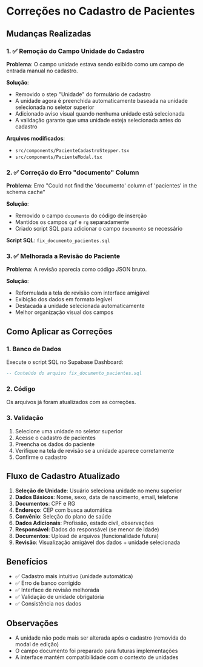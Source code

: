 # Correções no Cadastro de Pacientes

## Mudanças Realizadas

### 1. ✅ Remoção do Campo Unidade do Cadastro

**Problema**: O campo unidade estava sendo exibido como um campo de entrada manual no cadastro.

**Solução**: 
- Removido o step "Unidade" do formulário de cadastro
- A unidade agora é preenchida automaticamente baseada na unidade selecionada no seletor superior
- Adicionado aviso visual quando nenhuma unidade está selecionada
- A validação garante que uma unidade esteja selecionada antes do cadastro

**Arquivos modificados**:
- `src/components/PacienteCadastroStepper.tsx`
- `src/components/PacienteModal.tsx`

### 2. ✅ Correção do Erro "documento" Column

**Problema**: Erro "Could not find the 'documento' column of 'pacientes' in the schema cache"

**Solução**: 
- Removido o campo `documento` do código de inserção
- Mantidos os campos `cpf` e `rg` separadamente
- Criado script SQL para adicionar o campo `documento` se necessário

**Script SQL**: `fix_documento_pacientes.sql`

### 3. ✅ Melhorada a Revisão do Paciente

**Problema**: A revisão aparecia como código JSON bruto.

**Solução**: 
- Reformulada a tela de revisão com interface amigável
- Exibição dos dados em formato legível
- Destacada a unidade selecionada automaticamente
- Melhor organização visual dos campos

## Como Aplicar as Correções

### 1. Banco de Dados
Execute o script SQL no Supabase Dashboard:
```sql
-- Conteúdo do arquivo fix_documento_pacientes.sql
```

### 2. Código
Os arquivos já foram atualizados com as correções.

### 3. Validação
1. Selecione uma unidade no seletor superior
2. Acesse o cadastro de pacientes
3. Preencha os dados do paciente
4. Verifique na tela de revisão se a unidade aparece corretamente
5. Confirme o cadastro

## Fluxo de Cadastro Atualizado

1. **Seleção de Unidade**: Usuário seleciona unidade no menu superior
2. **Dados Básicos**: Nome, sexo, data de nascimento, email, telefone
3. **Documentos**: CPF e RG
4. **Endereço**: CEP com busca automática
5. **Convênio**: Seleção do plano de saúde
6. **Dados Adicionais**: Profissão, estado civil, observações
7. **Responsável**: Dados do responsável (se menor de idade)
8. **Documentos**: Upload de arquivos (funcionalidade futura)
9. **Revisão**: Visualização amigável dos dados + unidade selecionada

## Benefícios

- ✅ Cadastro mais intuitivo (unidade automática)
- ✅ Erro de banco corrigido
- ✅ Interface de revisão melhorada
- ✅ Validação de unidade obrigatória
- ✅ Consistência nos dados

## Observações

- A unidade não pode mais ser alterada após o cadastro (removida do modal de edição)
- O campo documento foi preparado para futuras implementações
- A interface mantém compatibilidade com o contexto de unidades
